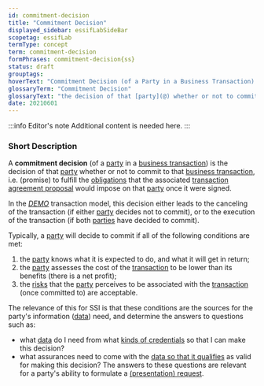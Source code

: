 ```yaml
---
id: commitment-decision
title: "Commitment Decision"
displayed_sidebar: essifLabSideBar
scopetag: essifLab
termType: concept
term: commitment-decision
formPhrases: commitment-decision{ss}
status: draft
grouptags:
hoverText: "Commitment Decision (of a Party in a Business Transaction): the decision of that Party whether or not to commit to that Business Transaction, i.e. (promise) to fulfill the Obligations that the associated Business Transaction Agreement Proposal would impose on that Party once it were signed."
glossaryTerm: "Commitment Decision"
glossaryText: "the decision of that [party](@) whether or not to commit to that [business transaction](transaction@), i.e. (promise) to fulfill the [obligation](@) that the associated [transaction agreement proposal](transaction-proposal@) would impose on that [party](@) once it were signed."
date: 20210601
---
```


:::info Editor's note
Additional content is needed here.
:::

### Short Description
A **commitment decision** (of a [party](@) in a [business transaction](transaction@)) is the decision of that [party](@) whether or not to commit to that [business transaction](transaction@), i.e. (promise) to fulfill the [obligations](@) that the associated [transaction agreement proposal](transaction-proposal@) would impose on that [party](@) once it were signed.

In the [*DEMO*](https://en.wikipedia.org/wiki/Design_%26_Engineering_Methodology_for_Organizations) transaction model, this decision either leads to the canceling of the transaction (if either [party](@) decides not to commit), or to the execution of the transaction (if both [parties](@) have decided to commit).

Typically, a [party](@) will decide to commit if all of the following conditions are met:
1. the [party](@) knows what it is expected to do, and what it will get in return;
2. the [party](@) assesses the cost of the [transaction](@) to be lower than its benefits (there is a net profit);
3. the [risks](@) that the [party](@) perceives to be associated with the [transaction](@) (once committed to) are acceptable.

The relevance of this for SSI is that these conditions are the sources for the party's information ([data](@)) need, and determine the answers to questions such as:
- what [data](@) do I need from what [kinds of credentials](credential-type@) so that I can make this decision?
- what assurances need to come with the [data so that it qualifies](qualified-data@) as valid for making this decision?
The answers to these questions are relevant for a party's ability to formulate a [(presentation) request](presentation-request@).